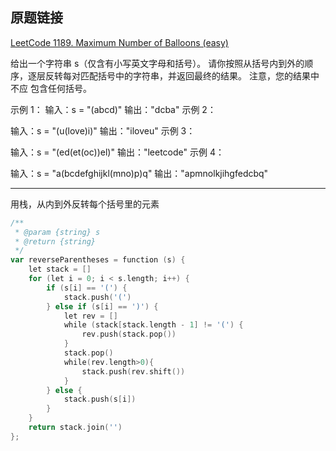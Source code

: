 ## 原题链接

[LeetCode 1189. Maximum Number of Balloons (easy)](https://leetcode-cn.com/problems/maximum-number-of-balloons/)

给出一个字符串 s（仅含有小写英文字母和括号）。
请你按照从括号内到外的顺序，逐层反转每对匹配括号中的字符串，并返回最终的结果。
注意，您的结果中 不应 包含任何括号。

示例 1：
输入：s = "(abcd)"
输出："dcba"
示例 2：

输入：s = "(u(love)i)"
输出："iloveu"
示例 3：

输入：s = "(ed(et(oc))el)"
输出："leetcode"
示例 4：

输入：s = "a(bcdefghijkl(mno)p)q"
输出："apmnolkjihgfedcbq"

---

用栈，从内到外反转每个括号里的元素

```go
/**
 * @param {string} s
 * @return {string}
 */
var reverseParentheses = function (s) {
    let stack = []
    for (let i = 0; i < s.length; i++) {
        if (s[i] == '(') {
            stack.push('(')
        } else if (s[i] == ')') {
            let rev = []
            while (stack[stack.length - 1] != '(') {
                rev.push(stack.pop())
            }
            stack.pop()
            while(rev.length>0){
                stack.push(rev.shift())
            }
        } else {
            stack.push(s[i])
        }
    }
    return stack.join('')
};
```
